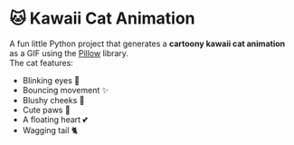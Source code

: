 # 🐱 Kawaii Cat Animation

A fun little Python project that generates a **cartoony kawaii cat animation** as a GIF using the [Pillow](https://pillow.readthedocs.io/) library.  
The cat features:
- Blinking eyes 👀
- Bouncing movement ✨
- Blushy cheeks 🌸
- Cute paws 🐾
- A floating heart 💕
- Wagging tail 🐈
